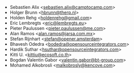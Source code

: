 - Sebastien Alix \<<sebastien.alix@camptocamp.com>\>
- Holger Brunn \<<hbrunn@therp.nl>\>
- Holden Rehg \<<holdenrehg@gmail.com>\>
- Eric Lembregts \<<eric@lembregts.eu>\>
- Pieter Paulussen \<<pieter.paulussen@me.com>\>
- Alan Ramos \<<alan.ramos@jarsa.com.mx>\>
- Stefan Rijnhart \<<stefan@opener.amsterdam>\>
- Bhavesh Odedra \<<bodedra@opensourceintegrators.com>\>
- Hardik Suthar \<<hsuthar@opensourceintegrators.com>\>
- Kitti U. \<<kittiu@ecosoft.co.th>\>
- Bogdan Valentin Gabor \<<valentin.gabor@bt-group.com>\>
- Mohamed Alkobrosli \<<malkobrosly@kencove.com>\>
